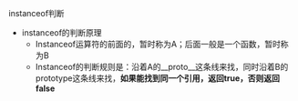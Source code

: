 instanceof判断
- instanceof的判断原理
    - Instanceof运算符的前面的，暂时称为A；后面一般是一个函数，暂时称为B
    - Instanceof的判断规则是：沿着A的__proto__这条线来找，同时沿着B的prototype这条线来找，**如果能找到同一个引用，返回true，否则返回false**
